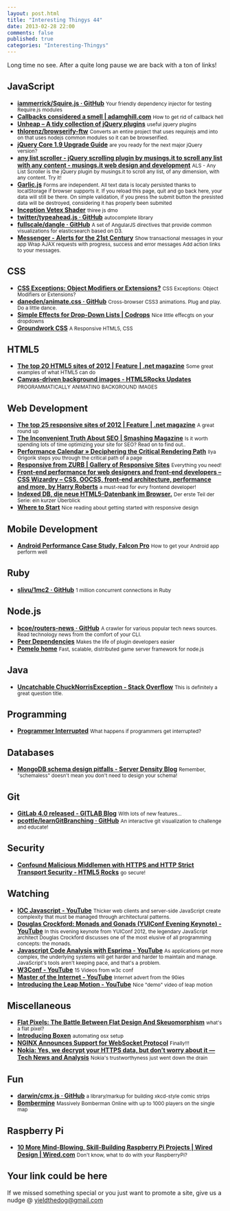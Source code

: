 ```yaml
--- 
layout: post.html 
title: "Interesting Thingys 44" 
date: 2013-02-28 22:00
comments: false 
published: true 
categories: "Interesting-Thingys" 
--- 
```

Long time no see. After a quite long pause we are back with a ton of links!

<!-- More -->

## JavaScript

- **[iammerrick/Squire.js · GitHub](https://github.com/iammerrick/Squire.js)**
    <small>Your friendly dependency injector for testing Require.js modules</small>
- **[Callbacks considered a smell | adamghill.com](http://adamghill.com/2012/12/02/callbacks-considered-a-smell/)**
    <small>How to get rid of callback hell</small>
- **[Unheap – A tidy collection of jQuery plugins](http://www.unheap.com/)**
    <small>useful jquery plugins</small>
- **[thlorenz/browserify-ftw](https://github.com/thlorenz/browserify-ftw)**
    <small>Converts an entire project that uses requirejs amd into on that uses nodejs common modules so it can be browserified.</small>
- **[jQuery Core 1.9 Upgrade Guide](http://jquery.com/upgrade-guide/1.9/)**
    <small>are you ready for the next major jQuery version?</small>
- **[any list scroller - jQuery scrolling plugin by musings.it to scroll any list with any content - musings.it web design and development](http://als.musings.it/)**
    <small>ALS - Any List Scroller is the jQuery plugin by musings.it to scroll any list, of any dimension, with any content. Try it! </small>
- **[Garlic.js](http://garlicjs.org/)**
    <small>Forms are independent. All text data is localy persisted thanks to localStorage if browser supports it. If you reload this page, quit and go back here, your data will still be there. On simple validation, if you press the submit button the presisted data will be destroyed, considering it has properly been submited</small>
- **[Inception Vetex Shader](http://www.mark-lundin.com/box/inception/)**
    <small>thiree js dmo</small>
- **[twitter/typeahead.js · GitHub](https://github.com/twitter/typeahead.js)**
    <small>autocomplete library</small>
- **[fullscale/dangle · GitHub](https://github.com/fullscale/dangle)**
    <small>A set of AngularJS directives that provide common visualizations for elasticsearch based on D3.</small>
- **[Messenger - Alerts for the 21st Century](http://github.hubspot.com/messenger/)**
    <small>Show transactional messages in your app Wrap AJAX requests with progress, success and error messages Add action links to your messages.</small>
 
## CSS

- **[CSS Exceptions: Object Modifiers or Extensions?](http://oliverash.me/2012/11/23/css-exceptions-object-modifiers-or-extensions.html)**
    <small>CSS Exceptions: Object Modifiers or Extensions?</small>
- **[daneden/animate.css · GitHub](https://github.com/daneden/animate.css)**
    <small>Cross-browser CSS3 animations. Plug and play. Do a little dance.</small>
- **[Simple Effects for Drop-Down Lists | Codrops](http://tympanus.net/codrops/2012/11/29/simple-effects-for-drop-down-lists/)**
    <small>Nice little effecgts on your dropdowns</small>
- **[Groundwork CSS](http://groundwork.sidereel.com/?url=home)**
    <small>A Responsive HTML5, CSS </small>
 
## HTML5

- **[The top 20 HTML5 sites of 2012 | Feature | .net magazine](http://www.netmagazine.com/features/top-20-html5-sites-2012)**
    <small>Some great examples of what HTML5 can do</small>
- **[Canvas-driven background images - HTML5Rocks Updates](http://updates.html5rocks.com/2012/12/Canvas-driven-background-images)**
    <small>PROGRAMMATICALLY ANIMATING BACKGROUND IMAGES</small>
 
## Web Development

- **[The top 25 responsive sites of 2012 | Feature | .net magazine](http://www.netmagazine.com/features/top-25-responsive-sites-2012)**
    <small>A great round up</small>
- **[The Inconvenient Truth About SEO | Smashing Magazine](http://www.smashingmagazine.com/2012/12/11/seo-the-inconvenient-truth/)**
    <small>Is it worth spending lots of time optimizing your site for SEO? Read on to find out..</small>
- **[Performance Calendar » Deciphering the Critical Rendering Path](http://calendar.perfplanet.com/2012/deciphering-the-critical-rendering-path/)**
    <small>Ilya Grigorik steps you through the critical path of a page</small>
- **[Responsive from ZURB | Gallery of Responsive Sites](http://www.zurb.com/responsive)**
    <small>Everything you need!</small>
- **[Front-end performance for web designers and front-end developers – CSS Wizardry – CSS, OOCSS, front-end architecture, performance and more, by Harry Roberts](http://csswizardry.com/2013/01/front-end-performance-for-web-designers-and-front-end-developers/#)**
    <small>a must-read for evry frontend developer!</small>
- **[Indexed DB, die neue HTML5-Datenbank im Browser.](http://www.peterkroener.de/indexed-db-die-neue-html5-datenbank-im-browser-teil-1-ein-kurzer-ueberblick/)**
    <small>Der erste Teil der Serie: ein kurzer Überblick</small>
- **[Where to Start](http://trentwalton.com/2013/02/07/where-to-start/)**
    <small>Nice reading about getting started with responsive design</small>
 
## Mobile Development

- **[Android Performance Case Study, Falcon Pro](http://www.curious-creature.org/docs/android-performance-case-study-1.html)**
    <small>How to get your Android app perform well</small>
 
## Ruby

- **[slivu/1mc2 · GitHub](https://github.com/slivu/1mc2)**
    <small>1 million concurrent connections in Ruby</small>
 
## Node.js

- **[bcoe/routers-news · GitHub](https://github.com/bcoe/routers-news)**
    <small>A crawler for various popular tech news sources. Read technology news from the comfort of your CLI. </small>
- **[Peer Dependencies](http://blog.nodejs.org/2013/02/07/peer-dependencies/)**
    <small>Makes the life of plugin developers easier</small>
- **[Pomelo home](http://pomelo.netease.com/)**
    <small>Fast, scalable, distributed game server framework for node.js</small>
 
## Java

- **[Uncatchable ChuckNorrisException - Stack Overflow](http://stackoverflow.com/questions/13883166/uncatchable-chucknorrisexception?newsletter=1)**
    <small>This is definitely a great question title.</small>
 
## Programming

- **[Programmer Interrupted](http://blog.ninlabs.com/2013/01/programmer-interrupted/)**
    <small>What happens if programmers get interrupted?</small>
 
## Databases

- **[MongoDB schema design pitfalls - Server Density Blog](http://blog.serverdensity.com/mongodb-schema-design-pitfalls/)**
    <small>Remember, "schemaless" doesn't mean you don't need to design your schema!</small>
 
## Git

- **[GitLab 4.0 released - GITLAB Blog](http://blog.gitlabhq.com/gitlab-4-release/)**
    <small>With lots of new features...</small>
- **[pcottle/learnGitBranching · GitHub](https://github.com/pcottle/learnGitBranching)**
    <small>An interactive git visualization to challenge and educate! </small>
 
## Security

- **[Confound Malicious Middlemen with HTTPS and HTTP Strict Transport Security - HTML5 Rocks](http://www.html5rocks.com/en/tutorials/security/transport-layer-security/)**
    <small>go secure!</small>
 
## Watching

- **[IOC Javascript - YouTube](http://www.youtube.com/watch?v=TqX-CqYYwEc)**
    <small>Thicker web clients and server-side JavaScript create complexity that must be managed through architectural patterns. </small>
- **[Douglas Crockford: Monads and Gonads (YUIConf Evening Keynote) - YouTube](http://www.youtube.com/watch?v=dkZFtimgAcM)**
    <small>In this evening keynote from YUIConf 2012, the legendary JavaScript architect Douglas Crockford discusses one of the most elusive of all programming concepts: the monads.</small>
- **[Javascript Code Analysis with Esprima - YouTube](http://www.youtube.com/watch?v=ACYZFkvq0Sk)**
    <small> As applications get more complex, the underlying systems will get harder and harder to maintain and manage. JavaScript's tools aren't keeping pace, and that's a problem.</small>
- **[W3Conf - YouTube](http://www.youtube.com/user/W3Conf)**
    <small>15 Videos from w3c conf</small>
- **[Master of the Internet - YouTube](https://www.youtube.com/watch?v=vEAkChFGhVI)**
    <small>Internet advert from the 90ies</small>
- **[Introducing the Leap Motion - YouTube](http://www.youtube.com/watch?v=_d6KuiuteIA)**
    <small>Nice "demo" video of leap motion</small>
 
## Miscellaneous

- **[Flat Pixels: The Battle Between Flat Design And Skeuomorphism](http://sachagreif.com/flat-pixels/)**
    <small>what's a flat pixel?</small>
- **[Introducing Boxen](https://github.com/blog/1345-introducing-boxen)**
    <small>automating osx setup</small>
- **[NGINX Announces Support for WebSocket Protocol](http://nginx.com/news/nginx-websockets.html)**
    <small>Finally!!!</small>
- **[Nokia: Yes, we decrypt your HTTPS data, but don’t worry about it — Tech News and Analysis](http://gigaom.com/2013/01/10/nokia-yes-we-decrypt-your-https-data-but-dont-worry-about-it/)**
    <small>Nokia's trustworthyness just went down the drain</small>
 
## Fun

- **[darwin/cmx.js · GitHub](https://github.com/darwin/cmx.js)**
    <small>a library/markup for building xkcd-style comic strips</small>
- **[Bombermine](http://bombermine.com/#/)**
    <small>Massively Bomberman Online with up to 1000 players on the single map</small>
 
## Raspberry Pi

- **[10 More Mind-Blowing, Skill-Building Raspberry Pi Projects | Wired Design | Wired.com](http://www.wired.com/design/2012/12/more-raspberry-pi-please/?pid=1634)**
    <small>Don't know, what to do with your RaspberryPi?</small>
 
## Your link could be here

If we missed something special or you just want to promote a site, give us a nudge @ <a href='&#109;&#97;&#105;&#108;t&#111;&#58;%7&#57;&#105;eld&#116;%68%65do%67&#64;gmail&#37;2&#69;c&#37;6&#70;m'>y&#105;eldt&#104;&#101;dog&#64;&#103;mail&#46;&#99;&#111;m</a>
